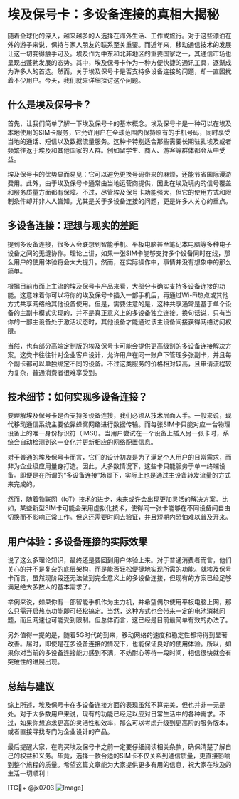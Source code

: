# 埃及保号卡：多设备连接的真相大揭秘

随着全球化的深入，越来越多的人选择在海外生活、工作或旅行。对于这些漂泊在外的游子来说，保持与家人朋友的联系至关重要。而近年来，移动通信技术的发展让这一切变得触手可及。埃及作为中东和北非地区的重要国家之一，其通信市场也呈现出蓬勃发展的态势。其中，埃及保号卡作为一种方便快捷的通讯工具，逐渐成为许多人的首选。然而，关于埃及保号卡是否支持多设备连接的问题，却一直困扰着不少用户。今天，我们就来详细探讨这个问题。

## 什么是埃及保号卡？

首先，让我们简单了解一下埃及保号卡的基本概念。埃及保号卡是一种可以在埃及本地使用的SIM卡服务，它允许用户在全球范围内保持原有的手机号码，同时享受当地的通话、短信以及数据流量服务。这种卡特别适合那些需要长期驻扎埃及或者频繁往返于埃及和其他国家的人群。例如留学生、商人、游客等群体都会从中受益。

埃及保号卡的优势显而易见：它可以避免更换号码带来的麻烦，还能节省国际漫游费用。此外，由于埃及保号卡通常由当地运营商提供，因此在埃及境内的信号覆盖和服务质量方面都有保障。不过，尽管埃及保号卡功能强大，但它的使用方式和限制条件却并非人人皆知。尤其是关于多设备连接的问题，更是许多人关心的重点。

## 多设备连接：理想与现实的差距

提到多设备连接，很多人会联想到智能手机、平板电脑甚至笔记本电脑等多种电子设备之间的无缝协作。理论上讲，如果一张SIM卡能够支持多个设备同时在线，那么用户的使用体验将会大大提升。然而，在实际操作中，事情并没有想象中的那么简单。

根据目前市面上主流的埃及保号卡产品来看，大部分卡确实支持多设备连接的功能。这意味着你可以将你的埃及保号卡插入一部手机后，再通过Wi-Fi热点或其他方式共享网络给其他设备使用。但是，需要注意的是，这种共享通常是基于单个设备的主副卡模式实现的，并不是真正意义上的多设备独立连接。换句话说，只有当你的一部主设备处于激活状态时，其他设备才能通过该主设备间接获得网络访问权限。

当然，也有部分高端定制版的埃及保号卡可能会提供更高级别的多设备连接解决方案。这类卡往往针对企业客户设计，允许用户在同一账户下管理多张副卡，并且每个副卡都可以单独绑定不同的设备。不过这类服务的价格相对较高，且申请流程较为复杂，普通消费者很难享受到。

## 技术细节：如何实现多设备连接？

要理解埃及保号卡是否支持多设备连接，我们必须从技术层面入手。一般来说，现代移动通信系统主要依靠蜂窝网络进行数据传输。而每张SIM卡只能对应一台物理设备上的唯一身份标识符（IMSI）。当用户尝试在一个设备上插入另一张卡时，系统会自动检测到这一变化并更新相应的网络配置信息。

对于普通的埃及保号卡而言，它们的设计初衷是为了满足个人用户的日常需求，而非为企业级应用量身打造。因此，大多数情况下，这些卡只能服务于单一终端设备。即便是在所谓的“多设备连接”场景下，实际上也是通过主设备转发流量的方式来完成的。

然而，随着物联网（IoT）技术的进步，未来或许会出现更加灵活的解决方案。比如，某些新型SIM卡可能会采用虚拟化技术，使得同一张卡能够在不同设备间自由切换而不影响正常工作。但这还需要时间去验证，并且短期内恐怕难以普及开来。

## 用户体验：多设备连接的实际效果

说了这么多理论知识，最终还是要回到用户体验上来。对于普通消费者而言，他们关心的并不是复杂的底层架构，而是能否轻松便捷地实现所需的功能。就埃及保号卡而言，虽然现阶段还无法做到完全意义上的多设备连接，但现有的方案已经足够满足绝大多数人的基本需求了。

举例来说，如果你有一部智能手机作为主力机，并希望偶尔使用平板电脑上网，那么只需开启热点功能即可轻松搞定。当然，这种方式也会带来一定的电池消耗问题，而且网速也可能受到限制。但总体而言，这已经是目前最简单有效的办法了。

另外值得一提的是，随着5G时代的到来，移动网络的速度和稳定性都将得到显著改善。届时，即使是在多设备连接的情况下，也能保证良好的使用体验。所以，如果你对当前的多设备连接能力感到不满，不妨耐心等待一段时间，相信很快就会有突破性的进展出现。

## 总结与建议

综上所述，埃及保号卡在多设备连接方面的表现虽然不算完美，但也并非一无是处。对于大多数用户来说，现有的功能已经足以应对日常生活中的各种需求。不过，如果你想追求更高的灵活性和效率，那么可以考虑升级到更高阶的服务版本，或者直接寻找专门为企业设计的产品。

最后提醒大家，在购买埃及保号卡之前一定要仔细阅读相关条款，确保清楚了解自己的权益和义务。毕竟，选择一款合适的SIM卡不仅关系到通信质量，更直接影响到整个旅程的质量。希望这篇文章能为大家提供更多有用的信息，祝大家在埃及的生活一切顺利！

[TG💪+ @jx0703 ![Image](https://github.com/user-attachments/assets/dbca1d08-cadb-493c-b0ec-ad6f7a83f270)]
